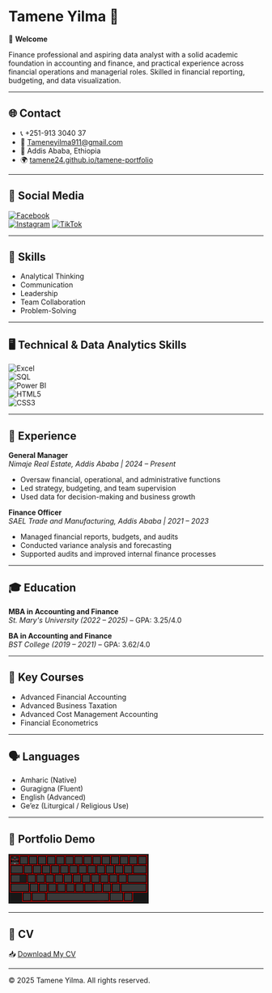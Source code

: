 # Tamene Yilma 🚀

👋 **Welcome**

Finance professional and aspiring data analyst with a solid academic foundation in accounting and finance, and practical experience across financial operations and managerial roles. Skilled in financial reporting, budgeting, and data visualization.

---

## 🌐 Contact

- 📞 +251-913 3040 37  
- 📧 Tameneyilma911@gmail.com  
- 📍 Addis Ababa, Ethiopia  
- 🌍 [tamene24.github.io/tamene-portfolio](https://tamene24.github.io/tamene-portfolio)

---

## 📱 Social Media

[![Facebook](https://img.shields.io/badge/Facebook-1877F2?style=for-the-badge&logo=facebook&logoColor=white)](https://www.facebook.com/St.Athnasius)  
[![Instagram](https://img.shields.io/badge/Instagram-E4405F?style=for-the-badge&logo=instagram&logoColor=white)](https://www.instagram.com/tame_2424)
[![TikTok](https://img.shields.io/badge/TikTok-000000?style=for-the-badge&logo=tiktok&logoColor=white)](https://www.tiktok.com/@citizens104)

---

## 🧠 Skills

- Analytical Thinking  
- Communication  
- Leadership  
- Team Collaboration  
- Problem-Solving  

---

## 🖥️ Technical & Data Analytics Skills

![Excel](https://img.shields.io/badge/Microsoft_Excel-217346?style=flat&logo=microsoft-excel&logoColor=white)  
![SQL](https://img.shields.io/badge/SQL-4479A1?style=flat&logo=sql&logoColor=white)  
![Power BI](https://img.shields.io/badge/Power_BI-F2C811?style=flat&logo=power-bi&logoColor=black)  
![HTML5](https://img.shields.io/badge/HTML5-E34F26?style=flat&logo=html5&logoColor=white)  
![CSS3](https://img.shields.io/badge/CSS3-1572B6?style=flat&logo=css3&logoColor=white)  

---

## 💼 Experience

**General Manager**  
*Nimaje Real Estate, Addis Ababa | 2024 – Present*  
- Oversaw financial, operational, and administrative functions  
- Led strategy, budgeting, and team supervision  
- Used data for decision-making and business growth

**Finance Officer**  
*SAEL Trade and Manufacturing, Addis Ababa | 2021 – 2023*  
- Managed financial reports, budgets, and audits  
- Conducted variance analysis and forecasting  
- Supported audits and improved internal finance processes  

---

## 🎓 Education

**MBA in Accounting and Finance**  
*St. Mary's University (2022 – 2025)* – GPA: 3.25/4.0

**BA in Accounting and Finance**  
*BST College (2019 – 2021)* – GPA: 3.62/4.0

---

## 📘 Key Courses

- Advanced Financial Accounting  
- Advanced Business Taxation  
- Advanced Cost Management Accounting  
- Financial Econometrics  

---

## 🗣️ Languages

- Amharic (Native)  
- Guragigna (Fluent)  
- English (Advanced)  
- Ge’ez (Liturgical / Religious Use)  

---

## 🎥 Portfolio Demo

![Portfolio Demo](./portfolio-demo.gif)  

---

## 📄 CV

📥 [Download My CV](./Tamene_Yilma_CV_2025.pdf)

---

© 2025 Tamene Yilma. All rights reserved.

<!-- Trigger GitHub Actions for README.md -->
